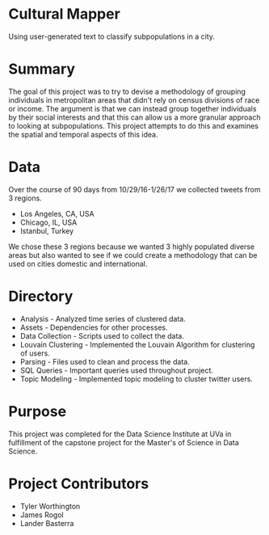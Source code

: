 # Cultural Mapper
Using user-generated text to classify subpopulations in a city.

# Summary
The goal of this project was to try to devise a methodology of grouping individuals in metropolitan areas that didn't rely on census divisions of race or income. The argument is that we can instead group together individuals by their social interests and that this can allow us a more granular approach to looking at subpopulations. This project attempts to do this and examines the spatial and temporal aspects of this idea.

# Data
Over the course of 90 days from 10/29/16-1/26/17 we collected tweets from 3 regions.
* Los Angeles, CA, USA
* Chicago, IL, USA
* Istanbul, Turkey

We chose these 3 regions because we wanted 3 highly populated diverse areas but also wanted to see if we could create a methodology that can be used on cities domestic and international.

# Directory
* Analysis - Analyzed time series of clustered data.
* Assets - Dependencies for other processes.
* Data Collection - Scripts used to collect the data.
* Louvain Clustering - Implemented the Louvain Algorithm for clustering of users.
* Parsing - Files used to clean and process the data.
* SQL Queries - Important queries used throughout project.
* Topic Modeling - Implemented topic modeling to cluster twitter users.

# Purpose
This project was completed for the Data Science Institute at UVa in fulfillment of the capstone project for the Master's of Science in Data Science.  

# Project Contributors
* Tyler Worthington
* James Rogol
* Lander Basterra
